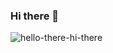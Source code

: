 ### Hi there 👋
![hello-there-hi-there](https://user-images.githubusercontent.com/104482770/182368510-4c1fe998-411e-432f-b057-ea6504f040c8.gif)

